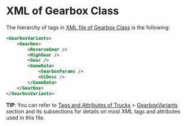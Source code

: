 # XML of Gearbox Class

The hierarchy of tags in [XML file of Gearbox Class][xml_file_of_gearbox_class] is the following:

```xml
<GearboxVariants>
	<Gearbox>
		<ReverseGear />
		<HighGear />
		<Gear />
		<GameData>
			<GearboxParams />
			<UiDesc />
		</GameData>
	</Gearbox>
</GearboxVariants>
```

**TIP**: You can refer to [Tags and Attributes of Trucks](./../../../tags_and_attributes_of_trucks/index.md) \> [GearboxVariants](./../../../tags_and_attributes_of_trucks/gearboxvariants/index.md) section and its subsections for details on most XML tags and attributes used in this file.

[xml_file_of_gearbox_class]: ./../../xml_description_of_truck/xml_of_gearbox_class.md




